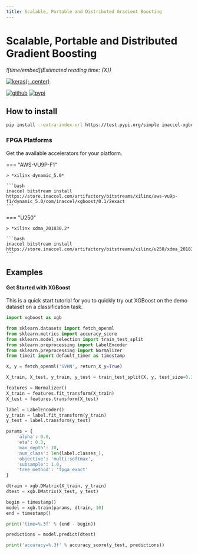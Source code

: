 ```yaml
---
title: Scalable, Portable and Distributed Gradient Boosting
---
```


# Scalable, Portable and Distributed Gradient Boosting

*![time/embed](Estimated reading time: {X})*

[![keras](/img/xgboost.png){: .center}](https://xgboost.ai)

[![github](https://img.shields.io/static/v1?logo=GitHub&color=181717&label=GitHub&message=Code&style=for-the-badge)](https://github.com/inaccel/xgboost)
[![pypi](https://img.shields.io/static/v1?logo=PyPI&color=3775a9&label=PyPI&message=Package&style=for-the-badge)](https://test.pypi.org/project/inaccel-xgboost)

## How to install

```bash
pip install --extra-index-url https://test.pypi.org/simple inaccel-xgboost
```

### FPGA Platforms

Get the available accelerators for your platform.

=== "AWS-VU9P-F1"

	> *xilinx dynamic_5.0*

	```bash
	inaccel bitstream install https://store.inaccel.com/artifactory/bitstreams/xilinx/aws-vu9p-f1/dynamic_5.0/com/inaccel/xgboost/0.1/2exact
	```

=== "U250"

	> *xilinx xdma_201830.2*

	```bash
	inaccel bitstream install https://store.inaccel.com/artifactory/bitstreams/xilinx/u250/xdma_201830.2/com/inaccel/xgboost/0.2/4exact
	```

## Examples

#### Get Started with XGBoost

This is a quick start tutorial for you to quickly try out XGBoost on the demo
dataset on a classification task.

```python
import xgboost as xgb

from sklearn.datasets import fetch_openml
from sklearn.metrics import accuracy_score
from sklearn.model_selection import train_test_split
from sklearn.preprocessing import LabelEncoder
from sklearn.preprocessing import Normalizer
from timeit import default_timer as timestamp

X, y = fetch_openml('SVHN', return_X_y=True)

X_train, X_test, y_train, y_test = train_test_split(X, y, test_size=0.35)

features = Normalizer()
X_train = features.fit_transform(X_train)
X_test = features.transform(X_test)

label = LabelEncoder()
y_train = label.fit_transform(y_train)
y_test = label.transform(y_test)

params = {
	'alpha': 0.0,
	'eta': 0.3,
	'max_depth': 10,
	'num_class': len(label.classes_),
	'objective': 'multi:softmax',
	'subsample': 1.0,
	'tree_method': 'fpga_exact'
}

dtrain = xgb.DMatrix(X_train, y_train)
dtest = xgb.DMatrix(X_test, y_test)

begin = timestamp()
model = xgb.train(params, dtrain, 10)
end = timestamp()

print('time=%.3f' % (end - begin))

predictions = model.predict(dtest)

print('accuracy=%.3f' % accuracy_score(y_test, predictions))
```
